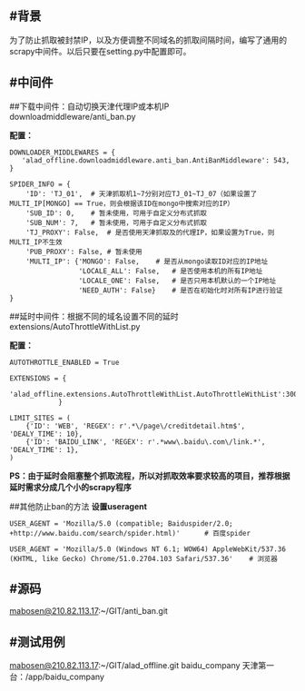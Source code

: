 #背景
---------------------

为了防止抓取被封禁IP，以及方便调整不同域名的抓取间隔时间，编写了通用的scrapy中间件。以后只要在setting.py中配置即可。

#中间件
---------------------
##下载中间件：自动切换天津代理IP或本机IP
downloadmiddleware/anti_ban.py

**配置：**
```
DOWNLOADER_MIDDLEWARES = {
   'alad_offline.downloadmiddleware.anti_ban.AntiBanMiddleware': 543,
}
 
SPIDER_INFO = {
    'ID': 'TJ_01',  # 天津抓取机1~7分别对应TJ_01~TJ_07（如果设置了MULTI_IP[MONGO] == True，则会根据该ID在mongo中搜索对应的IP）
    'SUB_ID': 0,    # 暂未使用，可用于自定义分布式抓取
    'SUB_NUM': 7,   # 暂未使用，可用于自定义分布式抓取
    'TJ_PROXY': False,  # 是否使用天津抓取及的代理IP，如果设置为True，则MULTI_IP不生效
    'PUB_PROXY': False, # 暂未使用
    'MULTI_IP': {'MONGO': False,    # 是否从mongo读取ID对应的IP地址
                 'LOCALE_ALL': False,   # 是否使用本机的所有IP地址
                 'LOCALE_ONE': False,   # 是否只用本机默认的一个IP地址
                 'NEED_AUTH': False}    # 是否在初始化时对所有IP进行验证
}
```
##延时中间件：根据不同的域名设置不同的延时
extensions/AutoThrottleWithList.py

**配置：**
```
AUTOTHROTTLE_ENABLED = True
 
EXTENSIONS = {
            'alad_offline.extensions.AutoThrottleWithList.AutoThrottleWithList':300,
            }
 
LIMIT_SITES = (
    {'ID': 'WEB', 'REGEX': r'.*\/page\/creditdetail.htm$', 'DEALY_TIME': 10},
    {'ID': 'BAIDU_LINK', 'REGEX': r'.*www\.baidu\.com\/link.*', 'DEALY_TIME': 1},
)
```
**PS：由于延时会阻塞整个抓取流程，所以对抓取效率要求较高的项目，推荐根据延时需求分成几个小的scrapy程序**

##其他防止ban的方法
**设置useragent**
```
USER_AGENT = 'Mozilla/5.0 (compatible; Baiduspider/2.0; +http://www.baidu.com/search/spider.html)'      # 百度spider
 
USER_AGENT = 'Mozilla/5.0 (Windows NT 6.1; WOW64) AppleWebKit/537.36 (KHTML, like Gecko) Chrome/51.0.2704.103 Safari/537.36'    # 浏览器
```

#源码
---------------------
mabosen@210.82.113.17:~/GIT/anti_ban.git

#测试用例
 ---------------------
mabosen@210.82.113.17:~/GIT/alad_offline.git   baidu_company
天津第一台：/app/baidu_company

